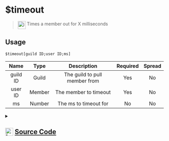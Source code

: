 # $timeout
> <img align="top" src="https://upload.wikimedia.org/wikipedia/commons/thumb/e/e4/Infobox_info_icon.svg/160px-Infobox_info_icon.svg.png?20150409153300" alt="image" width="25" height="auto"> Times a member out for X milliseconds
## Usage
```
$timeout[guild ID;user ID;ms]
```
| Name | Type | Description | Required | Spread
| :---: | :---: | :---: | :---: | :---: |
guild ID | Guild | The guild to pull member from | Yes | No
user ID | Member | The member to timeout | Yes | No
ms | Number | The ms to timeout for | No | No
<details>
<summary>
    
## <img align="top" src="https://cdn4.iconfinder.com/data/icons/iconsimple-logotypes/512/github-512.png" alt="image" width="25" height="auto">  [Source Code](https://github.com/tryforge/ForgeScript-V2/blob/main/src/native/timeout.ts)
    
</summary>
    
```ts
import noop from "../functions/noop"
import { ArgType, NativeFunction, Return } from "../structures"

export default new NativeFunction({
    name: "$timeout",
    version: "1.0.0",
    description: "Times a member out for X milliseconds",
    unwrap: true,
    brackets: true,
    args: [
        {
            name: "guild ID",
            description: "The guild to pull member from",
            rest: false,
            required: true,
            type: ArgType.Guild,
        },
        {
            name: "user ID",
            description: "The member to timeout",
            rest: false,
            required: true,
            type: ArgType.Member,
            pointer: 0,
        },
        {
            name: "ms",
            description: "The ms to timeout for",
            rest: false,
            type: ArgType.Number,
        },
    ],
    async execute(_, [, member, ms]) {
        const timeout = await member.disableCommunicationUntil(ms ? Date.now() + ms : null).catch(noop)
        return Return.success(!!timeout)
    },
})

```
    
</details>